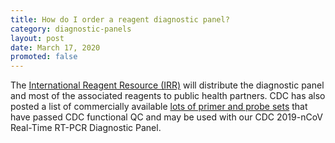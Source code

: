 ```yaml
---
title: How do I order a reagent diagnostic panel?
category: diagnostic-panels
layout: post
date: March 17, 2020
promoted: false
---
```


The [International Reagent Resource (IRR)](https://www.internationalreagentresource.org/) will distribute the diagnostic panel and most of the associated reagents to public health partners. CDC has also posted a list of commercially available [lots of primer and probe sets](https://www.cdc.gov/coronavirus/2019-ncov/downloads/List-of-Acceptable-Commercial-Primers-Probes.pdf) that have passed CDC functional QC and may be used with our CDC 2019-nCoV Real-Time RT-PCR Diagnostic Panel.
